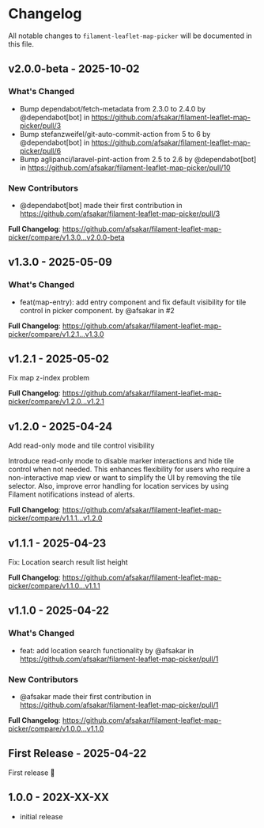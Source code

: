 # Changelog

All notable changes to `filament-leaflet-map-picker` will be documented in this file.

## v2.0.0-beta - 2025-10-02

### What's Changed

* Bump dependabot/fetch-metadata from 2.3.0 to 2.4.0 by @dependabot[bot] in https://github.com/afsakar/filament-leaflet-map-picker/pull/3
* Bump stefanzweifel/git-auto-commit-action from 5 to 6 by @dependabot[bot] in https://github.com/afsakar/filament-leaflet-map-picker/pull/6
* Bump aglipanci/laravel-pint-action from 2.5 to 2.6 by @dependabot[bot] in https://github.com/afsakar/filament-leaflet-map-picker/pull/10

### New Contributors

* @dependabot[bot] made their first contribution in https://github.com/afsakar/filament-leaflet-map-picker/pull/3

**Full Changelog**: https://github.com/afsakar/filament-leaflet-map-picker/compare/v1.3.0...v2.0.0-beta

## v1.3.0 - 2025-05-09

### What's Changed

* feat(map-entry): add entry component and fix default visibility for tile control in picker component. by @afsakar in #2

**Full Changelog**: https://github.com/afsakar/filament-leaflet-map-picker/compare/v1.2.1...v1.3.0

## v1.2.1 - 2025-05-02

Fix map z-index problem

**Full Changelog**: https://github.com/afsakar/filament-leaflet-map-picker/compare/v1.2.0...v1.2.1

## v1.2.0 - 2025-04-24

Add read-only mode and tile control visibility

Introduce read-only mode to disable marker interactions and hide tile control when not needed. This enhances flexibility for users who require a non-interactive map view or want to simplify the UI by removing the tile selector. Also, improve error handling for location services by using Filament notifications instead of alerts.

**Full Changelog**: https://github.com/afsakar/filament-leaflet-map-picker/compare/v1.1.1...v1.2.0

## v1.1.1 - 2025-04-23

Fix: Location search result list height

**Full Changelog**: https://github.com/afsakar/filament-leaflet-map-picker/compare/v1.1.0...v1.1.1

## v1.1.0 - 2025-04-22

### What's Changed

* feat: add location search functionality by @afsakar in https://github.com/afsakar/filament-leaflet-map-picker/pull/1

### New Contributors

* @afsakar made their first contribution in https://github.com/afsakar/filament-leaflet-map-picker/pull/1

**Full Changelog**: https://github.com/afsakar/filament-leaflet-map-picker/compare/v1.0.0...v1.1.0

## First Release - 2025-04-22

First release 🎉

## 1.0.0 - 202X-XX-XX

- initial release
